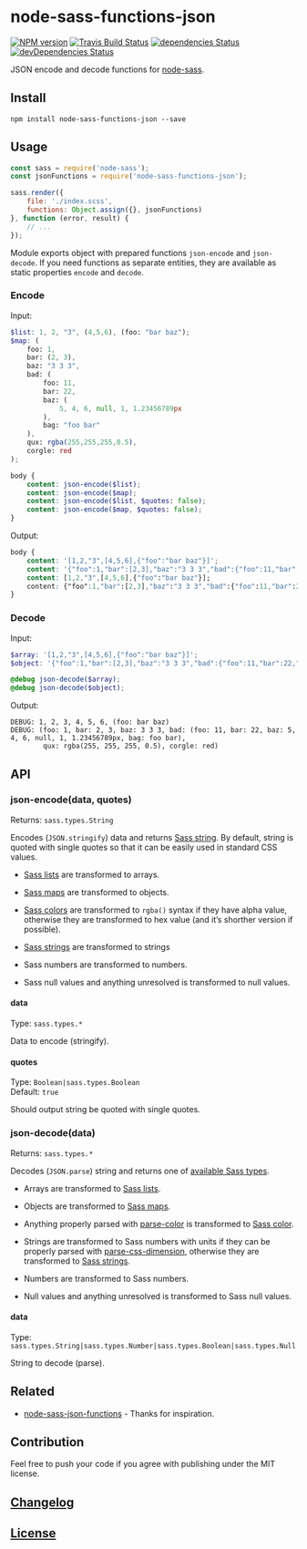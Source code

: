 # node-sass-functions-json

[![NPM version](https://img.shields.io/npm/v/node-sass-functions-json.svg)](https://www.npmjs.org/package/node-sass-functions-json) 
[![Travis Build Status](https://img.shields.io/travis/itgalaxy/node-sass-functions-json/master.svg?label=build)](https://travis-ci.org/itgalaxy/node-sass-functions-json) 
[![dependencies Status](https://david-dm.org/itgalaxy/node-sass-functions-json/status.svg)](https://david-dm.org/itgalaxy/node-sass-functions-json) 
[![devDependencies Status](https://david-dm.org/itgalaxy/node-sass-functions-json/dev-status.svg)](https://david-dm.org/itgalaxy/node-sass-functions-json?type=dev)

JSON encode and decode functions for [node-sass](https://github.com/sass/node-sass).

## Install

```shell
npm install node-sass-functions-json --save
```

## Usage

```js
const sass = require('node-sass');
const jsonFunctions = require('node-sass-functions-json');

sass.render({
    file: './index.scss',
    functions: Object.assign({}, jsonFunctions)
}, function (error, result) {
    // ...
});
```

Module exports object with prepared functions `json-encode` and `json-decode`. 
If you need functions as separate entities, they are available as static properties `encode` and `decode`.

### Encode

Input:

```scss
$list: 1, 2, "3", (4,5,6), (foo: "bar baz");
$map: (
    foo: 1,
    bar: (2, 3),
    baz: "3 3 3",
    bad: (
        foo: 11,
        bar: 22,
        baz: (
            5, 4, 6, null, 1, 1.23456789px
        ),
        bag: "foo bar"
    ),
    qux: rgba(255,255,255,0.5),
    corgle: red
);

body {
    content: json-encode($list);
    content: json-encode($map);
    content: json-encode($list, $quotes: false);
    content: json-encode($map, $quotes: false);
}
```

Output:

```css
body {
    content: '[1,2,"3",[4,5,6],{"foo":"bar baz"}]';
    content: '{"foo":1,"bar":[2,3],"baz":"3 3 3","bad":{"foo":11,"bar":22,"baz":[5,4,6,null,1,"1.23457px"],"bag":"foo bar"},"qux":"rgba(255,255,255,0.5)","corgle":"#f00"}';
    content: [1,2,"3",[4,5,6],{"foo":"bar baz"}];
    content: {"foo":1,"bar":[2,3],"baz":"3 3 3","bad":{"foo":11,"bar":22,"baz":[5,4,6,null,1,"1.23457px"],"bag":"foo bar"},"qux":"rgba(255,255,255,0.5)","corgle":"#f00"};
}
```

### Decode

Input:

```scss
$array: '[1,2,"3",[4,5,6],{"foo":"bar baz"}]';
$object: '{"foo":1,"bar":[2,3],"baz":"3 3 3","bad":{"foo":11,"bar":22,"baz":[5,4,6,null,1,"1.23456789px"],"bag":"foo bar"},"qux":"rgba(255,255,255,0.5)","corgle":"#f00"}';

@debug json-decode($array);
@debug json-decode($object);
```

Output:

```shell
DEBUG: 1, 2, 3, 4, 5, 6, (foo: bar baz)
DEBUG: (foo: 1, bar: 2, 3, baz: 3 3 3, bad: (foo: 11, bar: 22, baz: 5, 4, 6, null, 1, 1.23456789px, bag: foo bar), 
        qux: rgba(255, 255, 255, 0.5), corgle: red)
```

## API

### json-encode(data, quotes)

Returns: `sass.types.String`

Encodes (`JSON.stringify`) data 
and returns [Sass string](http://sass-lang.com/documentation/file.SASS_REFERENCE.html#sass-script-strings). 
By default, string is quoted with single quotes so that it can be easily used in standard CSS values.

- [Sass lists](http://sass-lang.com/documentation/file.SASS_REFERENCE.html#lists) are transformed to arrays.

- [Sass maps](http://sass-lang.com/documentation/file.SASS_REFERENCE.html#maps) are transformed to objects.

- [Sass colors](http://sass-lang.com/documentation/file.SASS_REFERENCE.html#colors) are transformed 
to `rgba()` syntax if they have alpha value, otherwise they are transformed 
to hex value (and it’s shorther version if possible).

- [Sass strings](http://sass-lang.com/documentation/file.SASS_REFERENCE.html#sass-script-strings) 
are transformed to strings

- Sass numbers are transformed to numbers.

- Sass null values and anything unresolved is transformed to null values.

#### data

Type: `sass.types.*`

Data to encode (stringify).

#### quotes

Type: `Boolean|sass.types.Boolean`  
Default: `true`

Should output string be quoted with single quotes.

### json-decode(data)

Returns: `sass.types.*`

Decodes (`JSON.parse`) string 
and returns one of [available Sass types](https://github.com/sass/node-sass#functions--v300---experimental).

- Arrays are transformed to [Sass lists](http://sass-lang.com/documentation/file.SASS_REFERENCE.html#lists).

- Objects are transformed to [Sass maps](http://sass-lang.com/documentation/file.SASS_REFERENCE.html#maps).

- Anything properly parsed with [parse-color](https://github.com/substack/parse-color) 
is transformed to [Sass color](http://sass-lang.com/documentation/file.SASS_REFERENCE.html#colors).

- Strings are transformed to Sass numbers with units if they can be properly parsed 
with [parse-css-dimension](https://github.com/jedmao/parse-css-dimension), otherwise they are transformed 
to [Sass strings](http://sass-lang.com/documentation/file.SASS_REFERENCE.html#sass-script-strings).

- Numbers are transformed to Sass numbers.

- Null values and anything unresolved is transformed to Sass null values.

#### data

Type: `sass.types.String|sass.types.Number|sass.types.Boolean|sass.types.Null`

String to decode (parse).

## Related

- [node-sass-json-functions](https://github.com/niksy/node-sass-json-functions) - Thanks for inspiration.

## Contribution

Feel free to push your code if you agree with publishing under the MIT license.

## [Changelog](CHANGELOG.md)

## [License](LICENSE)
